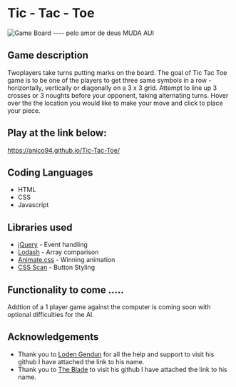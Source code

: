 # Tic - Tac - Toe

![Game Board](/img/game-board.png?raw=true "Game Board") ---- pelo amor de deus MUDA AUI

## Game description 
Twoplayers take turns putting marks on the board. The goal of Tic Tac Toe game is to be one of the players to get three same symbols in a row - horizontally, vertically or diagonally on a 3 x 3 grid. 
Attempt to line up 3 crosses or 3 noughts before your opponent, taking alternating turns.
Hover over the the location you would like to make your move and click to place your piece.

## Play at the link below:

https://anico94.github.io/Tic-Tac-Toe/

## Coding Languages
 * HTML 
 * CSS
 * Javascript

## Libraries used
* [jQuery](https://jquery.com/) - Event handling
* [Lodash](https://lodash.com/) - Array comparison
* [Animate.css](https://animate.style/) - Winning animation
* [CSS Scan](https://getcssscan.com/css-buttons-examples) - Button Styling

## Functionality to come .....
Addtion of a 1 player game against the computer is coming soon with optional difficulties for the AI.

## Acknowledgements
* Thank you to [Loden Gendun](https://github.com/Tenzang) for all the help and support to visit his github I have attached the link to his name.
* Thank you to [The Blade](https://github.com/wofockham) to visit his github I have attached the link to his name.
